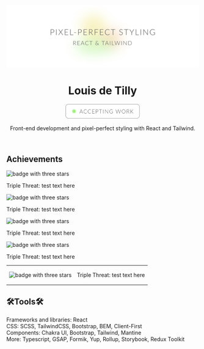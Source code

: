 <div align="center">
  <img alt="pixel-perfct styling, react and tailwind" src="https://github.com/louisdtb/louisdtb/blob/main/github-cover.png">
  <h1>Louis de Tilly</h1>

  <a target="_blank" href="https://www.linkedin.com/in/louisdetilly/">
  <img alt="pixel-perfct styling, react and tailwind" src="https://github.com/louisdtb/louisdtb/blob/main/github-button.png" width="194px">
  </a>
    
  <p>Front-end development and pixel-perfect styling with React and Tailwind.</p> </br>
</div>

<h2>Achievements</h2>
<table>
  <tr>
    <td>
    <img width="80px" alt="badge with three stars" src="https://github.com/louisdtb/louisdtb/blob/feature/achievements/public/achievement_triple-threat.png">
    </td>
    <td>
    <p>Triple Threat: test text here</p>
    </td>
  </tr>
  <tr>
    <img width="80px" alt="badge with three stars" src="https://github.com/louisdtb/louisdtb/blob/feature/achievements/public/achievement_tailwind-titan.png">
    <p>Triple Threat: test text here</p>
  </tr>
  <tr>
    <img width="80px" alt="badge with three stars" src="https://github.com/louisdtb/louisdtb/blob/feature/achievements/public/achievement_react-jedi.png">
    <p>Triple Threat: test text here</p>
  </tr>
  <tr>
    <img width="80px" alt="badge with three stars" src="https://github.com/louisdtb/louisdtb/blob/feature/achievements/public/achievement_git-guru.png">
    <p>Triple Threat: test text here</p>
  </tr>
  <tr>
    <img width="80px" alt="badge with three stars" src="https://github.com/louisdtb/louisdtb/blob/feature/achievements/public/achievement_responsive-rockstar.png">
    <p>Triple Threat: test text here</p>
  </tr>
</table>

<h2>🛠Tools🛠</h2>
<div>Frameworks and libraries: React</div>
<div>CSS: SCSS, TailwindCSS, Bootstrap, BEM, Client-First</div>
<div>Components: Chakra UI, Bootstrap, Tailwind, Mantine</div>
<div>More: Typescript, GSAP, Formik, Yup, Rollup, Storybook, Redux Toolkit</div>

